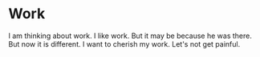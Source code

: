 # Work
I am thinking about work. I like work. But it may be because he was there. But now it is different. I want to cherish my work. Let's not get painful.